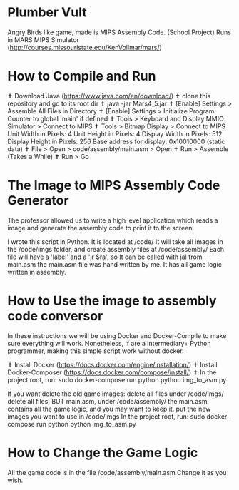 # Plumber Vult
Angry Birds like game, made is MIPS Assembly Code. (School Project)
Runs in MARS MIPS Simulator (http://courses.missouristate.edu/KenVollmar/mars/)

# How to Compile and Run
✝ Download Java (https://www.java.com/en/download/) 
✝ clone this repository and go to its root dir
✝ java -jar Mars4_5.jar
✝ [Enable] Settings > Assemble All Files in Directory
✝ [Enable] Settings > Initialize Program Counter to global 'main' if defined
✝ Tools > Keyboard and Display MMIO Simulator > Connect to MIPS
✝ Tools > Bitmap Display > Connect to MIPS
    Unit Width in Pixels:     4
    Unit Height in Pixels:    4
    Display Width in Pixels:  512
    Display Height in Pixels: 256
    Base address for display: 0x10010000 (static data)
✝ File > Open > code/assembly/main.asm > Open
✝ Run > Assemble (Takes a While)
✝ Run > Go

# The Image to MIPS Assembly Code Generator 
The professor allowed us to write a high level application which reads a image and generate the assembly code to print it to the screen.

I wrote this script in Python. 
It is located at /code/
It will take all images in the /code/imgs folder, and create assembly files at /code/assembly/
Each file will have a 'label' and a 'jr $ra', so It can be called with jal from main.asm
the main.asm file was hand written by me. It has all game logic written in assembly.


# How to Use the image to assembly code conversor
In these instructions we will be using Docker and Docker-Compile to make sure everything will work.
Nonetheless, if are a intermediary+ Python programmer, making this simple script work without docker.

✝ Install Docker (https://docs.docker.com/engine/installation/)
✝ Install Docker-Composer (https://docs.docker.com/compose/install/)
✝ In the project root, run:
    sudo docker-compose run python python img_to_asm.py

If you want delete the old game images:
  delete all files under /code/imgs/
  delete all files, BUT main.asm, under /code/assembly/
    the main.asm contains all the game logic, and you may want to keep it.
  put the new images you want to use in /code/imgs
  In the project root, run:
    sudo docker-compose run python python img_to_asm.py

# How to Change the Game Logic
All the game code is in the file /code/assembly/main.asm
Change it as you wish.
